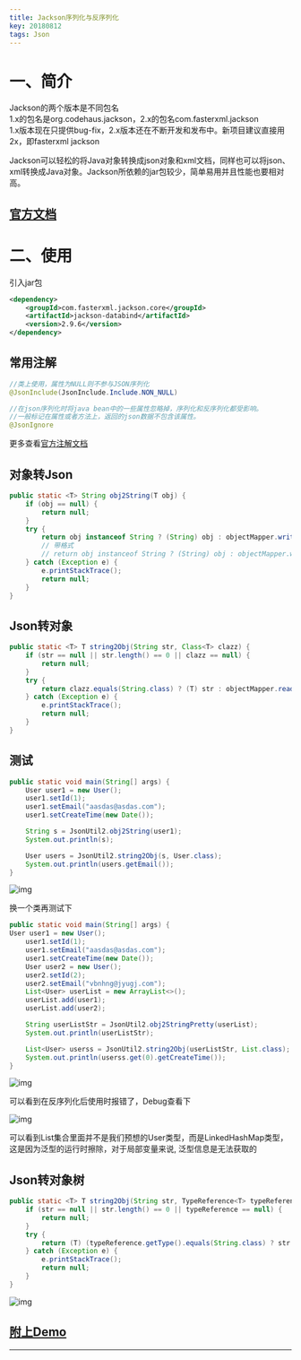 ```yaml
---
title: Jackson序列化与反序列化
key: 20180812
tags: Json
---
```


# 一、简介

Jackson的两个版本是不同包名  
1.x的包名是org.codehaus.jackson，2.x的包名com.fasterxml.jackson  
1.x版本现在只提供bug-fix，2.x版本还在不断开发和发布中。新项目建议直接用2x，即fasterxml jackson  

Jackson可以轻松的将Java对象转换成json对象和xml文档，同样也可以将json、xml转换成Java对象。Jackson所依赖的jar包较少，简单易用并且性能也要相对高。

## [官方文档](https://github.com/FasterXML/jackson-databind/wiki)

# 二、使用

引入jar包

```xml
<dependency>
    <groupId>com.fasterxml.jackson.core</groupId>
    <artifactId>jackson-databind</artifactId>
    <version>2.9.6</version>
</dependency>
```

## 常用注解

```java
//类上使用，属性为NULL则不参与JSON序列化
@JsonInclude(JsonInclude.Include.NON_NULL)

//在json序列化时将java bean中的一些属性忽略掉，序列化和反序列化都受影响。
//一般标记在属性或者方法上，返回的json数据不包含该属性。
@JsonIgnore
```

<!--more-->
更多查看[官方注解文档](https://github.com/FasterXML/jackson-annotations/wiki)

## 对象转Json

```java
public static <T> String obj2String(T obj) {
    if (obj == null) {
        return null;
    }
    try {
        return obj instanceof String ? (String) obj : objectMapper.writeValueAsString(obj);
        // 带格式
        // return obj instanceof String ? (String) obj : objectMapper.writerWithDefaultPrettyPrinter().writeValueAsString(obj);
    } catch (Exception e) {
        e.printStackTrace();
        return null;
    }
}
```

## Json转对象

```java
public static <T> T string2Obj(String str, Class<T> clazz) {
    if (str == null || str.length() == 0 || clazz == null) {
        return null;
    }
    try {
        return clazz.equals(String.class) ? (T) str : objectMapper.readValue(str, clazz);
    } catch (Exception e) {
        e.printStackTrace();
        return null;
    }
}
```

## 测试

```java
public static void main(String[] args) {
    User user1 = new User();
    user1.setId(1);
    user1.setEmail("aasdas@asdas.com");
    user1.setCreateTime(new Date());

    String s = JsonUtil2.obj2String(user1);
    System.out.println(s);

    User users = JsonUtil2.string2Obj(s, User.class);
    System.out.println(users.getEmail());
}
```

![img](/myres/20180812/20180812163119.png)

换一个类再测试下

```java
public static void main(String[] args) {
User user1 = new User();
    user1.setId(1);
    user1.setEmail("aasdas@asdas.com");
    user1.setCreateTime(new Date());
    User user2 = new User();
    user2.setId(2);
    user2.setEmail("vbnhng@jyugj.com");
    List<User> userList = new ArrayList<>();
    userList.add(user1);
    userList.add(user2);

    String userListStr = JsonUtil2.obj2StringPretty(userList);
    System.out.println(userListStr);

    List<User> userss = JsonUtil2.string2Obj(userListStr, List.class);
    System.out.println(userss.get(0).getCreateTime());
}
```

![img](/myres/20180812/20180812163550.png)

可以看到在反序列化后使用时报错了，Debug查看下

![img](/myres/20180812/20180812164032.png)

可以看到List集合里面并不是我们预想的User类型，而是LinkedHashMap类型，这是因为泛型的运行时擦除，对于局部变量来说, 泛型信息是无法获取的

## Json转对象树

```java
public static <T> T string2Obj(String str, TypeReference<T> typeReference) {
    if (str == null || str.length() == 0 || typeReference == null) {
        return null;
    }
    try {
        return (T) (typeReference.getType().equals(String.class) ? str : objectMapper.readValue(str, typeReference));
    } catch (Exception e) {
        e.printStackTrace();
        return null;
    }
}
```

![img](/myres/20180812/20180812164728.png)

## [附上Demo](https://github.com/A175A174/Demo/tree/master/jacksondemo)

---